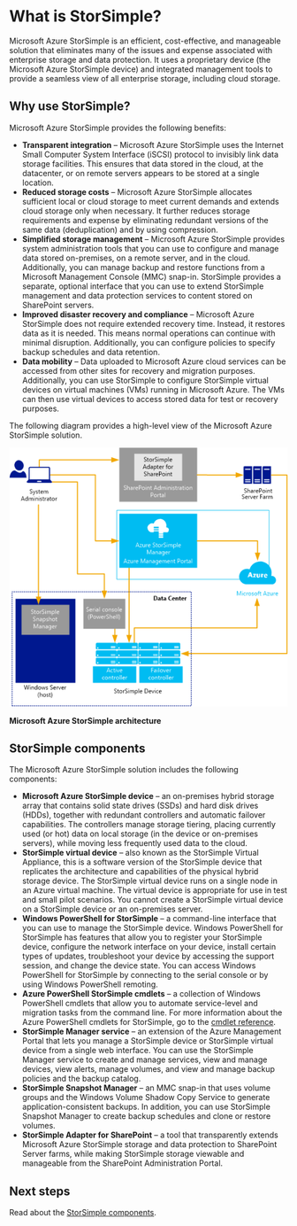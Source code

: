 <properties 
   pageTitle="What is StorSimple?" 
   description="Describes StorSimple features and architecture, and introduces the StorSimple components." 
   services="storsimple" 
   documentationCenter="NA" 
   authors="SharS" 
   manager="AdinaH" 
   editor=""/>

<tags
   ms.service="storsimple"
   ms.devlang="NA"
   ms.topic="article"
   ms.tgt_pltfrm="NA"
   ms.workload="TBD" 
   ms.date="05/27/2015"
   ms.author="v-sharos@microsoft.com"/>

# What is StorSimple? 

Microsoft Azure StorSimple is an efficient, cost-effective, and manageable solution that eliminates many of the issues and expense associated with enterprise storage and data protection. It uses a proprietary device (the Microsoft Azure StorSimple device) and integrated management tools to provide a seamless view of all enterprise storage, including cloud storage.

## Why use StorSimple?

Microsoft Azure StorSimple provides the following benefits:

- **Transparent integration** – Microsoft Azure StorSimple uses the Internet Small Computer System Interface (iSCSI) protocol to invisibly link data storage facilities. This ensures that data stored in the cloud, at the datacenter, or on remote servers appears to be stored at a single location.
- **Reduced storage costs** – Microsoft Azure StorSimple allocates sufficient local or cloud storage to meet current demands and extends cloud storage only when necessary. It further reduces storage requirements and expense by eliminating redundant versions of the same data (deduplication) and by using compression.
- **Simplified storage management** – Microsoft Azure StorSimple provides system administration tools that you can use to configure and manage data stored on-premises, on a remote server, and in the cloud. Additionally, you can manage backup and restore functions from a Microsoft Management Console (MMC) snap-in. StorSimple provides a separate, optional interface that you can use to extend StorSimple management and data protection services to content stored on SharePoint servers. 
- **Improved disaster recovery and compliance** – Microsoft Azure StorSimple does not require extended recovery time. Instead, it restores data as it is needed. This means normal operations can continue with minimal disruption. Additionally, you can configure policies to specify backup schedules and data retention.
- **Data mobility** – Data uploaded to Microsoft Azure cloud services can be accessed from other sites for recovery and migration purposes. Additionally, you can use StorSimple to configure StorSimple virtual devices on virtual machines (VMs) running in Microsoft Azure. The VMs can then use virtual devices to access stored data for test or recovery purposes. 

The following diagram provides a high-level view of the Microsoft Azure StorSimple solution.

![StorSimple architecture](./media/storsimple-overview/hcs-data-services-storsimple-system-architecture.png)

**Microsoft Azure StorSimple architecture**

## StorSimple components

The Microsoft Azure StorSimple solution includes the following components:

- **Microsoft Azure StorSimple device** – an on-premises hybrid storage array that contains solid state drives (SSDs) and hard disk drives (HDDs), together with redundant controllers and automatic failover capabilities. The controllers manage storage tiering, placing currently used (or hot) data on local storage (in the device or on-premises servers), while moving less frequently used data to the cloud.
- **StorSimple virtual device** – also known as the StorSimple Virtual Appliance, this is a software version of the StorSimple device that replicates the architecture and capabilities of the physical hybrid storage device. The StorSimple virtual device runs on a single node in an Azure virtual machine. The virtual device is appropriate for use in test and small pilot scenarios. You cannot create a StorSimple virtual device on a StorSimple device or an on-premises server.
- **Windows PowerShell for StorSimple** – a command-line interface that you can use to manage the StorSimple device. Windows PowerShell for StorSimple has features that allow you to register your StorSimple device, configure the network interface on your device, install certain types of updates, troubleshoot your device by accessing the support session, and change the device state. You can access Windows PowerShell for StorSimple by connecting to the serial console or by using Windows PowerShell remoting.
- **Azure PowerShell StorSimple cmdlets** – a collection of Windows PowerShell cmdlets that allow you to automate service-level and migration tasks from the command line. For more information about the Azure PowerShell cmdlets for StorSimple, go to the [cmdlet reference](https://msdn.microsoft.com/library/dn920427.aspx).
- **StorSimple Manager service** – an extension of the Azure Management Portal that lets you manage a StorSimple device or StorSimple virtual device from a single web interface. You can use the StorSimple Manager service to create and manage services, view and manage devices, view alerts, manage volumes, and view and manage backup policies and the backup catalog.
- **StorSimple Snapshot Manager** – an MMC snap-in that uses volume groups and the Windows Volume Shadow Copy Service to generate application-consistent backups. In addition, you can use StorSimple Snapshot Manager to create backup schedules and clone or restore volumes. 
- **StorSimple Adapter for SharePoint** – a tool that transparently extends Microsoft Azure StorSimple storage and data protection to SharePoint Server farms, while making StorSimple storage viewable and manageable from the SharePoint Administration Portal.

## Next steps

Read about the [StorSimple components](storsimple-components.md).



 